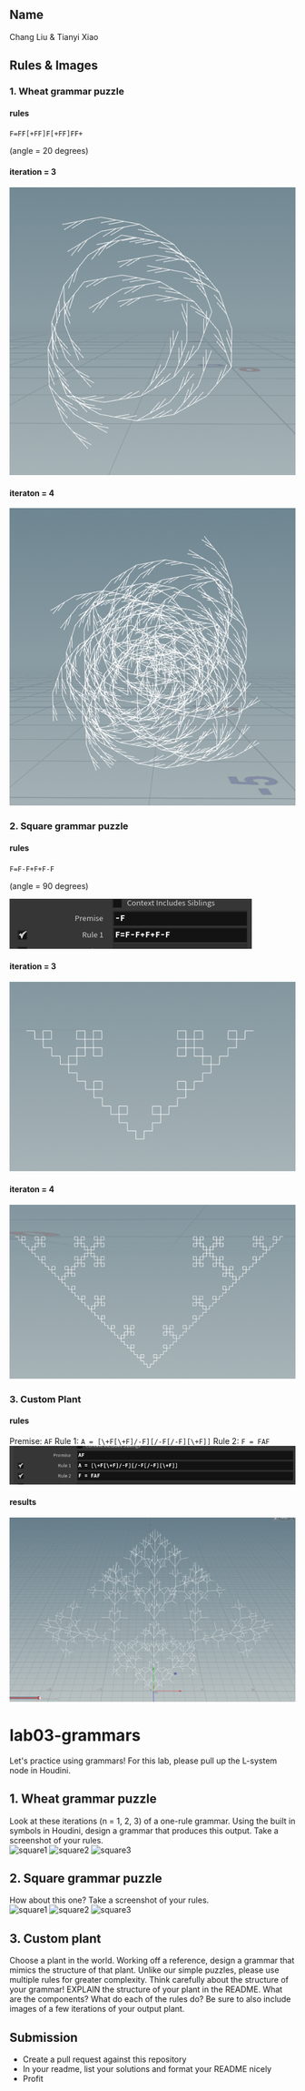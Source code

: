 ## Name
Chang Liu & Tianyi Xiao

## Rules & Images
### 1. Wheat grammar puzzle
#### rules
`F=FF[+FF]F[+FF]FF+`

(angle = 20 degrees)
#### iteration = 3
![](lsystem_1.png)
#### iteraton = 4
![](lsystem_1_4.png)

### 2. Square grammar puzzle
#### rules
`F=F-F+F+F-F`

(angle = 90 degrees)

![](lsystem_2_rules.png)
#### iteration = 3
![](lsystem_2.png)
#### iteraton = 4
![](lsystem_2_4.png)

### 3. Custom Plant
#### rules
Premise: `AF`
Rule 1: `A = [\+F[\+F]/-F][/-F[/-F][\+F]]`
Rule 2: `F = FAF`
![](lsystem_3_rules.png)
#### results
![](lsystem_3.png)

# lab03-grammars
Let's practice using grammars! For this lab, please pull up the L-system node in Houdini.

## 1. Wheat grammar puzzle
Look at these iterations (n = 1, 2, 3) of a one-rule grammar. Using the built in symbols in Houdini, design a grammar that produces this output. Take a screenshot of your rules.\
<img width="200" alt="square1" src="https://user-images.githubusercontent.com/1758825/193949661-a3a0e1f7-7d68-4b9e-8384-d9991e1e9fd2.png">
<img width="200" alt="square2" src="https://user-images.githubusercontent.com/1758825/193949853-cf2306b3-3537-4c24-91b5-0a3083bc87c0.png">
<img width="200" alt="square3" src="https://user-images.githubusercontent.com/1758825/193949859-5e432b4b-f18d-48b5-a9e9-8d7dba255955.png">

## 2. Square grammar puzzle
How about this one? Take a screenshot of your rules.\
<img width="200" alt="square1" src="https://user-images.githubusercontent.com/1758825/193949895-87cdfb43-da7c-4867-ab1b-107e1ba9d2a7.png">
<img width="200" alt="square2" src="https://user-images.githubusercontent.com/1758825/193949904-a9cdfe0f-319e-4ca8-9935-dd338217a7cf.png">
<img width="200" alt="square3" src="https://user-images.githubusercontent.com/1758825/193949910-928e5993-ce26-4681-80f8-ffeb54be4dcf.png">

## 3. Custom plant
Choose a plant in the world. Working off a reference, design a grammar that mimics the structure of that plant. Unlike our simple puzzles, please use multiple rules for greater complexity. Think carefully about the structure of your grammar! EXPLAIN the structure of your plant in the README. What are the components? What do each of the rules do? Be sure to also include images of a few iterations of your output plant. 

## Submission
- Create a pull request against this repository
- In your readme, list your solutions and format your README nicely
- Profit
